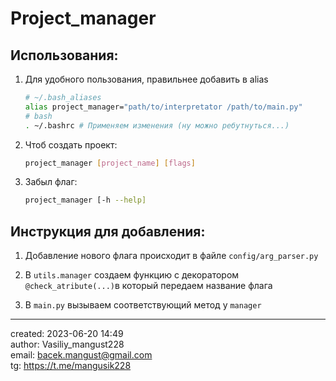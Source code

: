 # Project_manager

## Использования: 

1. Для удобного пользования, правильнее добавить в alias
    ```bash 
    # ~/.bash_aliases
    alias project_manager="path/to/interpretator /path/to/main.py"
    # bash
    . ~/.bashrc # Применяем изменения (ну можно ребутнуться...)
    ```

1. Чтоб создать проект: 

    ```bash 
    project_manager [project_name] [flags]
    ```

1. Забыл флаг: 
   ```bash 
   project_manager [-h --help]
   ```


## Инструкция для добавления: 
1. Добавление нового флага происходит в файле `config/arg_parser.py`

2. В `utils.manager` создаем функцию с декоратором `@check_atribute(...)`в который передаем название флага

3. В `main.py` вызываем соответствующий метод у `manager`



---

created: 2023-06-20 14:49  
author: Vasiliy_mangust228  
email: <a href="mailto:bacek.mangust@gmail.com">bacek.mangust@gmail.com</a>  
tg: https://t.me/mangusik228  